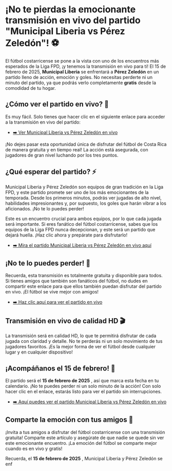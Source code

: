 # ¡No te pierdas la emocionante transmisión en vivo del partido "Municipal Liberia vs Pérez Zeledón"! ⚽️

El fútbol costarricense se pone a la vista con uno de los encuentros más esperados de la Liga FPD, ¡y tenemos la transmisión en vivo para ti! El 15 de febrero de 2025, **Municipal Liberia** se enfrentará a **Pérez Zeledón** en un partido lleno de acción, emoción y goles. No necesitas perderte ni un minuto del partido, ya que podrás verlo completamente **gratis** desde la comodidad de tu hogar.

## ¿Cómo ver el partido en vivo? 📲

Es muy fácil. Solo tienes que hacer clic en el siguiente enlace para acceder a la transmisión en vivo del partido:

- [➡️ Ver Municipal Liberia vs Pérez Zeledón en vivo](https://tinyurl.com/livestreamfreeo?st=Municipal+Liberia+vs+P%C3%A9rez+Zeled%C3%B3n&si=ghc)

¡No dejes pasar esta oportunidad única de disfrutar del fútbol de Costa Rica de manera gratuita y en tiempo real! La acción está asegurada, con jugadores de gran nivel luchando por los tres puntos.

## ¿Qué esperar del partido? ⚡

Municipal Liberia y Pérez Zeledón son equipos de gran tradición en la Liga FPD, y este partido promete ser uno de los más emocionantes de la temporada. Desde los primeros minutos, podrás ver jugadas de alto nivel, habilidades impresionantes y, por supuesto, los goles que harán vibrar a los aficionados. ¡No te lo puedes perder!

Este es un encuentro crucial para ambos equipos, por lo que cada jugada será importante. Si eres fanático del fútbol costarricense, sabes que los equipos de la Liga FPD nunca decepcionan, y este será un partido que dejará huella. ¡Haz clic ahora y prepárate para disfrutarlo!

- [➡️ Mira el partido Municipal Liberia vs Pérez Zeledón en vivo aquí](https://tinyurl.com/livestreamfreeo?st=Municipal+Liberia+vs+P%C3%A9rez+Zeled%C3%B3n&si=ghc)

## ¡No te lo puedes perder! 🎥

Recuerda, esta transmisión es totalmente gratuita y disponible para todos. Si tienes amigos que también son fanáticos del fútbol, no dudes en compartir este enlace para que ellos también puedan disfrutar del partido en vivo. ¡El fútbol se vive mejor con amigos!

- [➡️ Haz clic aquí para ver el partido en vivo](https://tinyurl.com/livestreamfreeo?st=Municipal+Liberia+vs+P%C3%A9rez+Zeled%C3%B3n&si=ghc)

## Transmisión en vivo de calidad HD 🎬

La transmisión será en calidad HD, lo que te permitirá disfrutar de cada jugada con claridad y detalle. No te perderás ni un solo movimiento de tus jugadores favoritos. ¡Es la mejor forma de ver el fútbol desde cualquier lugar y en cualquier dispositivo!

## ¡Acompáñanos el 15 de febrero! 📅

El partido será el **15 de febrero de 2025** , así que marca esta fecha en tu calendario. ¡No te puedes perder ni un solo minuto de la acción! Con solo hacer clic en el enlace, estarás listo para ver el partido sin interrupciones.

- [➡️ Aquí puedes ver el partido Municipal Liberia vs Pérez Zeledón en vivo](https://tinyurl.com/livestreamfreeo?st=Municipal+Liberia+vs+P%C3%A9rez+Zeled%C3%B3n&si=ghc)

## Comparte la emoción con tus amigos 🎉

¡Invita a tus amigos a disfrutar del fútbol costarricense con una transmisión gratuita! Comparte este artículo y asegúrate de que nadie se quede sin ver este emocionante encuentro. ¡La emoción del fútbol se comparte mejor cuando es en vivo y gratis!

Recuerda, el **15 de febrero de 2025** , Municipal Liberia y Pérez Zeledón se enf
